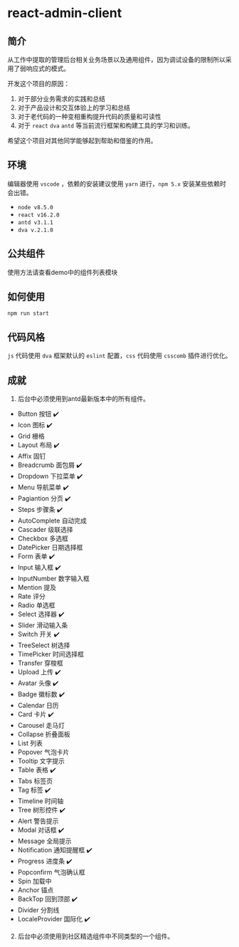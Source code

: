 # react-admin-client

## 简介

从工作中提取的管理后台相关业务场景以及通用组件，因为调试设备的限制所以采用了弱响应式的模式。

开发这个项目的原因：

1. 对于部分业务需求的实践和总结
2. 对于产品设计和交互体验上的学习和总结
3. 对于老代码的一种变相重构提升代码的质量和可读性
4. 对于 ```react``` ```dva``` ```antd``` 等当前流行框架和构建工具的学习和训练。

希望这个项目对其他同学能够起到帮助和借鉴的作用。

## 环境

编辑器使用 ```vscode``` ，依赖的安装建议使用 ```yarn``` 进行，```npm 5.x``` 安装某些依赖时会出错。

* ```node v8.5.0```
* ```react v16.2.0```
* ```antd v3.1.1```
* ```dva v.2.1.0```

## 公共组件

使用方法请查看demo中的组件列表模块

## 如何使用

```
npm run start
```

## 代码风格

```js``` 代码使用 ```dva``` 框架默认的 ```eslint``` 配置，```css``` 代码使用 ```csscomb``` 插件进行优化。

## 成就

1. 后台中必须使用到antd最新版本中的所有组件。

* Button 按钮 ✔️
* Icon 图标 ✔️ 
* Grid 栅格
* Layout 布局 ✔️ 
* Affix 固钉
* Breadcrumb 面包屑 ✔️ 
* Dropdown 下拉菜单 ✔️ 
* Menu 导航菜单 ✔️ 
* Pagiantion 分页 ✔️ 
* Steps 步骤条 ✔️ 
* AutoComplete 自动完成
* Cascader 级联选择
* Checkbox 多选框
* DatePicker 日期选择框
* Form 表单 ✔️ 
* Input 输入框 ✔️ 
* InputNumber 数字输入框
* Mention 提及
* Rate 评分
* Radio 单选框
* Select 选择器 ✔️ 
* Slider 滑动输入条
* Switch 开关 ✔️ 
* TreeSelect 树选择
* TimePicker 时间选择框
* Transfer 穿梭框
* Upload 上传 ✔️ 
* Avatar 头像 ✔️ 
* Badge 徽标数 ✔️ 
* Calendar 日历
* Card 卡片 ✔️ 
* Carousel 走马灯
* Collapse 折叠面板
* List 列表
* Popover 气泡卡片
* Tooltip 文字提示
* Table 表格 ✔️ 
* Tabs 标签页
* Tag 标签 ✔️ 
* Timeline 时间轴
* Tree 树形控件 ✔️
* Alert 警告提示
* Modal 对话框 ✔️ 
* Message 全局提示
* Notification 通知提醒框 ✔️ 
* Progress 进度条 ✔️ 
* Popconfirm 气泡确认框
* Spin 加载中
* Anchor 锚点
* BackTop 回到顶部 ✔️ 
* Divider 分割线
* LocaleProvider 国际化 ✔️

2. 后台中必须使用到社区精选组件中不同类型的一个组件。